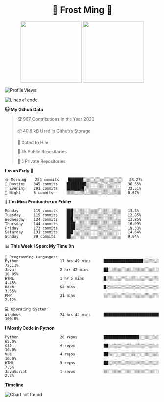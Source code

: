 <h1 align="center">🦄 Frost Ming 🐍</h1>

<p align="center">
  <img height="200" src="https://github-readme-stats.vercel.app/api?username=frostming&show_icons=true&theme=dracula&include_all_commits=true" />
  <img height="200" src="https://github-readme-stats.vercel.app/api/top-langs/?username=frostming&theme=dracula&show_icons=true" />
</p>

<!--START_SECTION:waka-->
![Profile Views](http://img.shields.io/badge/Profile%20Views-133-blue)

![Lines of code](https://img.shields.io/badge/From%20Hello%20World%20I%27ve%20Written-7.6%20million%20lines%20of%20code-blue)

**🐱 My Github Data** 

> 🏆 967 Contributions in the Year 2020
 > 
> 📦 40.6 kB Used in Github's Storage 
 > 
> 💼 Opted to Hire
 > 
> 📜 65 Public Repositories
 > 
> 🔑 5 Private Repositories 

**I'm an Early 🐤** 

```text
🌞 Morning    253 commits    ███████░░░░░░░░░░░░░░░░░░   28.27% 
🌆 Daytime    345 commits    █████████░░░░░░░░░░░░░░░░   38.55% 
🌃 Evening    291 commits    ████████░░░░░░░░░░░░░░░░░   32.51% 
🌙 Night      6 commits      ░░░░░░░░░░░░░░░░░░░░░░░░░   0.67%

```
📅 **I'm Most Productive on Friday** 

```text
Monday       119 commits    ███░░░░░░░░░░░░░░░░░░░░░░   13.3% 
Tuesday      115 commits    ███░░░░░░░░░░░░░░░░░░░░░░   12.85% 
Wednesday    124 commits    ███░░░░░░░░░░░░░░░░░░░░░░   13.85% 
Thursday     144 commits    ████░░░░░░░░░░░░░░░░░░░░░   16.09% 
Friday       173 commits    ████░░░░░░░░░░░░░░░░░░░░░   19.33% 
Saturday     131 commits    ███░░░░░░░░░░░░░░░░░░░░░░   14.64% 
Sunday       89 commits     ██░░░░░░░░░░░░░░░░░░░░░░░   9.94%

```


📊 **This Week I Spent My Time On** 

```text
💬 Programming Languages: 
Python                   17 hrs 49 mins      ██████████████████░░░░░░░   72.11% 
Java                     2 hrs 42 mins       ██░░░░░░░░░░░░░░░░░░░░░░░   10.95% 
HTML                     1 hr 5 mins         █░░░░░░░░░░░░░░░░░░░░░░░░   4.45% 
Bash                     52 mins             █░░░░░░░░░░░░░░░░░░░░░░░░   3.55% 
PHP                      31 mins             ░░░░░░░░░░░░░░░░░░░░░░░░░   2.12%

💻 Operating System: 
Windows                  24 hrs 42 mins      █████████████████████████   100.0%

```

**I Mostly Code in Python** 

```text
Python                   26 repos            ████████████████░░░░░░░░░   65.0% 
CSS                      4 repos             ██░░░░░░░░░░░░░░░░░░░░░░░   10.0% 
Vue                      4 repos             ██░░░░░░░░░░░░░░░░░░░░░░░   10.0% 
HTML                     3 repos             ██░░░░░░░░░░░░░░░░░░░░░░░   7.5% 
JavaScript               1 repos             ░░░░░░░░░░░░░░░░░░░░░░░░░   2.5%

```


**Timeline**

![Chart not found](https://github.com/frostming/frostming/blob/master/charts/bar_graph.png) 


<!--END_SECTION:waka-->
